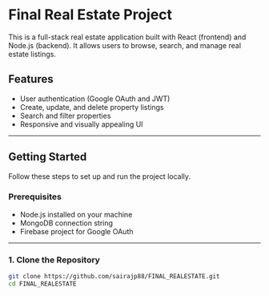 # Final Real Estate Project

This is a full-stack real estate application built with React (frontend) and Node.js (backend). It allows users to browse, search, and manage real estate listings.

## Features
- User authentication (Google OAuth and JWT)
- Create, update, and delete property listings
- Search and filter properties
- Responsive and visually appealing UI

---

## Getting Started

Follow these steps to set up and run the project locally.

### Prerequisites
- Node.js installed on your machine
- MongoDB connection string
- Firebase project for Google OAuth

---

### 1. Clone the Repository
```bash
git clone https://github.com/sairajp88/FINAL_REALESTATE.git
cd FINAL_REALESTATE
